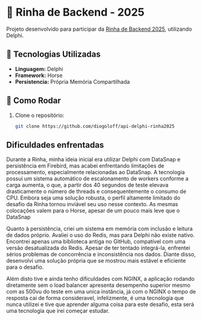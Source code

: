 # 🥊 Rinha de Backend - 2025

Projeto desenvolvido para participar da [Rinha de Backend 2025](https://github.com/zanfranceschi/rinha-de-backend-2025), utilizando Delphi.

## 🚀 Tecnologias Utilizadas

- **Linguagem:** Delphi  
- **Framework:** Horse  
- **Persistencia:** Própria Memória Compartilhada

## 📄 Como Rodar

1. Clone o repositório:
   ```bash
   git clone https://github.com/diogoloff/api-delphi-rinha2025
   ```

## Dificuldades enfrentadas

Durante a Rinha, minha ideia inicial era utilizar Delphi com DataSnap e persistência em Firebird, mas acabei enfrentando limitações de processamento, especialmente relacionadas ao DataSnap. A tecnologia possui um sistema automático de escalonamento de workers conforme a carga aumenta, o que, a partir dos 40 segundos de teste elevava drasticamente o número de threads e consequentemente o consumo de CPU. Embora seja uma solução robusta, o perfil altamente limitado do desafio da Rinha tornou inviável seu uso nesse contexto. As mesmas colocações valem para o Horse, apesar de um pouco mais leve que o DataSnap

Quanto à persistência, criei um sistema em memória com inclusão e leitura de dados próprio. Avaliei o uso do Redis, mas para Delphi não existe nativo. Encontrei apenas uma biblioteca antiga no GitHub, compatível com uma versão desatualizada do Redis. Apesar de ter tentado integrá-la, enfrentei sérios problemas de concorrência e inconsistência nos dados. Diante disso, desenvolvi uma solução própria que se mostrou mais estável e eficiente para o desafio.

Além disto tive e ainda tenho dificuldades com NGINX, a aplicação rodando diretamente sem o load balancer apresenta desempenho superior mesmo com as 500vu do teste em uma unica instância, já com o NGINX o tempo de resposta cai de forma consideravel, infelizmente, é uma tecnologia que nunca utilizei e tive que aprender alguma coisa para este desafio, esta será uma tecnologia que irei começar estudar.

